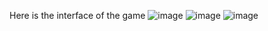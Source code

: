Here is the interface of the game 
![image](https://github.com/LOTOTRUONG/Javascript-HangManGame/assets/146346676/ac787e82-6e45-411f-8be4-1dd1ab04736e)
![image](https://github.com/LOTOTRUONG/Javascript-HangManGame/assets/146346676/edfe7304-256a-4af7-8d39-067c6cdd0dea)
![image](https://github.com/LOTOTRUONG/Javascript-HangManGame/assets/146346676/02b3b48d-1120-4c6b-8106-47e8aa6e03d8)



